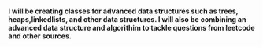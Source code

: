 #### I will be creating classes for advanced data structures such as trees, heaps,linkedlists, and other data structures. I will also be combining an advanced data structure and algorithim to tackle questions from leetcode and other sources. 

